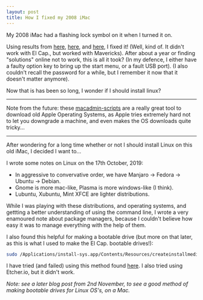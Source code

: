 ```yaml
---
layout: post
title: How I fixed my 2008 iMac
---
```


My 2008 iMac had a flashing lock symbol on it when I turned it on.

Using results from [here](reddit.com/r/osx/comments/a7dn34/best_osx_for_mackbook_mid_2009_8gb_ran_2_tb/ee4ak4v), [here](reddit.com/r/osx/comments/8dk8im/os_x_el_capitan_app/), and [here](osxdaily.com/2015/09/30/create-os-x-el-capitan-boot-install-drive/), I fixed it!  (Well, kind of.  It didn't work with El Cap., but worked with Mavericks).  After about a year or finding "solutions" online not to work, this is all it took? (In my defence, I either have a faulty option key to bring up the start menu, or a fault USB port).  (I also couldn't recall the password for a while, but I remember it now that it doesn't matter anymore).

Now that is has been so long, I wonder if I should install linux?

---

Note from the future: these [macadmin-scripts](https://github.com/munki/macadmin-scripts) are a really great tool to download old Apple Operating Systems, as Apple tries extremely hard not to let you downgrade a machine, and even makes the OS downloads quite tricky...

---

After wondering for a long time whether or not I should install Linux on this old iMac, I decided I want to...

I wrote some notes on Linux on the 17th October, 2019:
  - In aggressive to convervative order, we have Manjaro &rarr; Fedora &rarr; Ubuntu &rarr; Debian.
  - Gnome is more mac-like, Plasma is more windows-like (I think).
  - Lubuntu, Xubuntu, Mint XFCE are lighter distributions.

While I was playing with these distributions, and operating systems, and gettting a better understanding of using the command line, I wrote a very enamoured note about package managers, because I couldn't believe how easy it was to manage everything with the help of them.

I also found this helpful for making a bootable drive (but more on that later, as this is what I used to make the El Cap. bootable drives!):
```bash
sudo /Applications/install-sys.app/Contents/Resources/createinstallmedia --volume /Volumes/disk-vol --applicationpath /Ammplications/install-sys.app --nointeration
```

I have tried (and failed) using this method found [here](lewan.com/2012/02/10/making-a-bootable-usb-stick-on-an-apple-mac-os-x-from-an-iso).  I also tried using Etcher.io, but it didn't work.

*Note: see a later blog post from 2nd November, to see a good method of making bootable drives for Linux OS's, on a Mac.*

